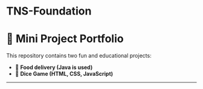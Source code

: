 # TNS-Foundation


# 🚀 Mini Project Portfolio

This repository contains two fun and educational projects:

- 🏦 **Food delivery (Java is used)**
- 🎲 **Dice Game (HTML, CSS, JavaScript)**

---
